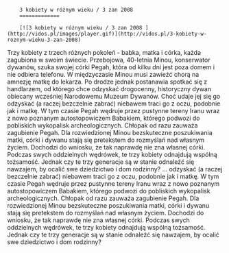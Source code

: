 
        3 kobiety w różnym wieku / 3 zan 2008 
        =============
        
        [![3 kobiety w różnym wieku / 3 zan 2008 ](http://vidos.pl/images/player.gif)](http://vidos.pl/3-kobiety-w-roznym-wieku-3-zan-2008)
        
        
 Trzy kobiety z trzech różnych pokoleń - babka, matka i córka, każda zagubiona w swoim świecie. Przebojowa, 40-letnia Minou, konserwator dywanów, szuka swojej córki Pegah, która od kilku dni jest poza domem i nie odbiera telefonu. W międzyczasie Minou musi zawieźć chorą na amnezję matkę do lekarza. Po drodze jednak postanawia spotkać się z handlarzem, od którego chce odzyskać drogocenny, historyczny dywan obiecany wcześniej Narodowemu Muzeum Dywanów. Choć udaje jej się go odzyskać (a raczej bezczelnie zabrać) niebawem traci go z oczu, podobnie jak i matkę. W tym czasie Pegah wędruje przez pustynne tereny Iranu wraz z nowo poznanym autostopowiczem Babakiem, którego podwozi do pobliskich wykopalisk archeologicznych. Chłopak od razu zauważa zagubienie Pegah. Dla rozwiedzionej Minou bezskuteczne poszukiwania matki, córki i dywanu stają się pretekstem do rozmyślań nad własnym życiem. Dochodzi do wniosku, że tak naprawdę nie zna własnej córki. Podczas swych oddzielnych wędrówek, te trzy kobiety odnajdują wspólną tożsamość. Jednak czy te trzy generacje są w stanie odnaleźć się nawzajem, by ocalić swe dziedzictwo i dom rodzinny?   ... odzyskać (a raczej bezczelnie zabrać) niebawem traci go z oczu, podobnie jak i matkę. W tym czasie Pegah wędruje przez pustynne tereny Iranu wraz z nowo poznanym autostopowiczem Babakiem, którego podwozi do pobliskich wykopalisk archeologicznych. Chłopak od razu zauważa zagubienie Pegah. Dla rozwiedzionej Minou bezskuteczne poszukiwania matki, córki i dywanu stają się pretekstem do rozmyślań nad własnym życiem. Dochodzi do wniosku, że tak naprawdę nie zna własnej córki. Podczas swych oddzielnych wędrówek, te trzy kobiety odnajdują wspólną tożsamość. Jednak czy te trzy generacje są w stanie odnaleźć się nawzajem, by ocalić swe dziedzictwo i dom rodzinny?
    